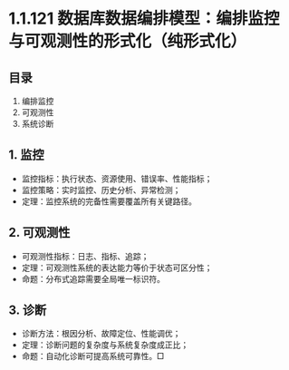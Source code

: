 # 1.1.121 数据库数据编排模型：编排监控与可观测性的形式化（纯形式化）

## 目录

1. 编排监控
2. 可观测性
3. 系统诊断

## 1. 监控

- 监控指标：执行状态、资源使用、错误率、性能指标；
- 监控策略：实时监控、历史分析、异常检测；
- 定理：监控系统的完备性需要覆盖所有关键路径。

## 2. 可观测性

- 可观测性指标：日志、指标、追踪；
- 定理：可观测性系统的表达能力等价于状态可区分性；
- 命题：分布式追踪需要全局唯一标识符。

## 3. 诊断

- 诊断方法：根因分析、故障定位、性能调优；
- 定理：诊断问题的复杂度与系统复杂度成正比；
- 命题：自动化诊断可提高系统可靠性。□
